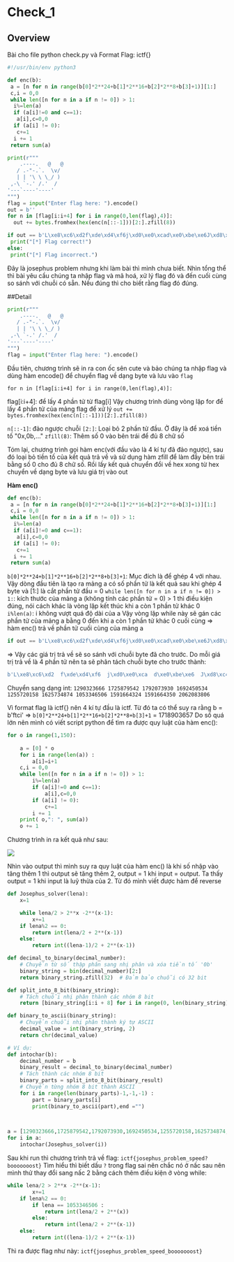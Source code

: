 # Check_1

## Overview

Bài cho file python check.py và Format Flag: ictf{}

```python
#!/usr/bin/env python3

def enc(b):
 a = [n for n in range(b[0]*2**24+b[1]*2**16+b[2]*2**8+b[3]+1)][1:]
 c,i = 0,0
 while len([n for n in a if n != 0]) > 1:
  i%=len(a)
  if (a[i]!=0 and c==1):
   a[i],c=0,0
  if (a[i] != 0):
   c+=1
  i += 1
 return sum(a)

print(r"""
    .----.   @   @
   / .-"-.`.  \v/
   | | '\ \ \_/ )
 ,-\ `-.' /.'  /
'---`----'----'
""")
flag = input("Enter flag here: ").encode()
out = b''
for n in [flag[i:i+4] for i in range(0,len(flag),4)]:
  out += bytes.fromhex(hex(enc(n[::-1]))[2:].zfill(8))

if out == b'L\xe8\xc6\xd2f\xde\xd4\xf6j\xd0\xe0\xcad\xe0\xbe\xe6J\xd8\xc4\xde`\xe6\xbe\xda>\xc8\xca\xca^\xde\xde\xc4^\xde\xde\xdez\xe8\xe6\xde':
 print("[*] Flag correct!")
else:
 print("[*] Flag incorrect.")
```

Đây là josephus problem nhưng khi làm bài thì mình chưa biết. 
Nhìn tổng thể thì bài yêu cầu chúng ta nhập flag và mã hoá, xử lý flag đó và đến cuối cùng so sánh với chuỗi có sẵn. Nếu đúng thì cho biết rằng flag đó đúng.

##Detail

```python
print(r"""
    .----.   @   @
   / .-"-.`.  \v/
   | | '\ \ \_/ )
 ,-\ `-.' /.'  /
'---`----'----'
""")
flag = input("Enter flag here: ").encode()
```

Đầu tiên, chương trình sẽ in ra con ốc sên cute và bảo chúng ta nhập flag và dùng hàm encode() để chuyển flag về dạng byte và lưu vào `flag`

`for n in [flag[i:i+4] for i in range(0,len(flag),4)]:` 

flag[i:i+4]: để lấy 4 phần tử từ flag[i]
Vậy chương trình dùng vòng lặp for để lấy 4 phần tử của mảng flag để xử lý
`out += bytes.fromhex(hex(enc(n[::-1]))[2:].zfill(8))`

`n[::-1]`: đảo ngược chuỗi
`[2:]`: Loại bỏ 2 phần tử đầu. Ở đây là để xoá tiền tố "0x,0b,..."
`zfill(8)`: Thêm số 0 vào bên trái để đủ 8 chữ số

Tóm lại, chương trình gọi hàm enc(với đầu vào là 4 kí tự đã đảo ngược), sau đó loại bỏ tiền tố của kết quả trả về và sử dụng hàm zfill để làm đầy bên trái bằng số 0 cho đủ 8 chữ số. Rồi lấy kết quả chuyển đổi về hex xong từ hex chuyển về dạng byte và lưu giá trị vào out

**Hàm enc()**

```python
def enc(b):
 a = [n for n in range(b[0]*2**24+b[1]*2**16+b[2]*2**8+b[3]+1)][1:]
 c,i = 0,0
 while len([n for n in a if n != 0]) > 1:
  i%=len(a)
  if (a[i]!=0 and c==1):
   a[i],c=0,0
  if (a[i] != 0):
   c+=1
  i += 1
 return sum(a)
```
`b[0]*2**24+b[1]*2**16+b[2]*2**8+b[3]+1`: Mục đích là để ghép 4 với nhau. Vậy dòng đầu tiên là tạo ra mảng a có số phần tử là kết quả sau khi ghép 4 byte và [1:] là cắt phần tử đầu = 0
`while len([n for n in a if n != 0]) > 1:`: kích thước của mảng a (không tính các phần tử = 0) > 1 thì điều kiện đúng, nói cách khác là vòng lặp kết thúc khi a còn 1 phần tử khác 0
`i%len(a)`: i không vượt quá độ dài của a
Vậy vòng lặp while này sẽ gán các phần tử của mảng a bằng 0 đến khi a còn 1 phần tử khác 0 cuối cùng => hàm enc() trả về phần tử cuối cùng của mảng a

```python
if out == b'L\xe8\xc6\xd2f\xde\xd4\xf6j\xd0\xe0\xcad\xe0\xbe\xe6J\xd8\xc4\xde`\xe6\xbe\xda>\xc8\xca\xca^\xde\xde\xc4^\xde\xde\xdez\xe8\xe6\xde': 
```
=> Vậy các giá trị trả về sẽ so sánh với chuỗi byte đã cho trước. Do mỗi giá trị trả về là 4 phần tử nên ta sẽ phân tách chuỗi byte cho trước thành:
```python
b'L\xe8\xc6\xd2  f\xde\xd4\xf6  j\xd0\xe0\xca  d\xe0\xbe\xe6  J\xd8\xc4\xde  `\xe6\xbe\xda  >\xc8\xca\xca  ^\xde\xde\xc4  ^\xde\xde\xde  z\xe8\xe6\xde'
```
Chuyển sang dạng int:
`1290323666 1725879542 1792073930 1692450534 1255720158 1625734874 1053346506 1591664324 1591664350 2062083806 `

Vì format flag là ictf{} nên 4 kí tự đầu là ictf. Từ đó ta có thể suy ra rằng b = b'ftci'
=> `b[0]*2**24+b[1]*2**16+b[2]*2**8+b[3]+1` = 1718903657
Do số quá lớn nên mình có viết script python để tìm ra được quy luật của hàm enc():

```python
for o in range(1,150):
    
    a = [0] * o
    for i in range(len(a)) :
        a[i]=i+1
    c,i = 0,0
    while len([n for n in a if n != 0]) > 1:
        i%=len(a)
        if (a[i]!=0 and c==1):
            a[i],c=0,0 
        if (a[i] != 0):
            c+=1
        i += 1
    print( o,": ", sum(a))
    o += 1
```
Chương trình in ra kết quả như sau:

![](/img/While.png)

Nhìn vào output thì mình suy ra quy luật của hàm enc() là khi số nhập vào tăng thêm 1 thì output sẽ tăng thêm 2, output = 1 khi input = output. Ta thấy output = 1 khi input là luỹ thừa của 2. Từ đó mình viết được hàm để reverse 
```python
def Josephus_solver(lena):
    x=1

    while lena/2 > 2**x -2**(x-1):      
        x+=1
    if lena%2 == 0:
        return int(lena/2 + 2**(x-1))
    else:
        return int((lena-1)/2 + 2**(x-1))

def decimal_to_binary(decimal_number):
    # Chuyển từ số thập phân sang nhị phân và xóa tiền tố '0b'
    binary_string = bin(decimal_number)[2:]
    return binary_string.zfill(32)  # Đảm bảo chuỗi có 32 bit

def split_into_8_bit(binary_string):
    # Tách chuỗi nhị phân thành các nhóm 8 bit
    return [binary_string[i:i + 8] for i in range(0, len(binary_string), 8)]

def binary_to_ascii(binary_string):
    # Chuyển chuỗi nhị phân thành ký tự ASCII
    decimal_value = int(binary_string, 2)
    return chr(decimal_value)

# Ví dụ:
def intochar(b):
    decimal_number = b
    binary_result = decimal_to_binary(decimal_number)
    # Tách thành các nhóm 8 bit
    binary_parts = split_into_8_bit(binary_result)
    # Chuyển từng nhóm 8 bit thành ASCII
    for i in range(len(binary_parts)-1,-1,-1) :
        part = binary_parts[i]
        print(binary_to_ascii(part),end ="")
    


a = [1290323666,1725879542,1792073930,1692450534,1255720158,1625734874,1053346506,1591664324,1591664350,2062083806 ]
for i in a:
    intochar(Josephus_solver(i)) 
```
Sau khi run thì chương trình trả về flag:
`ictf{josephus_problem_speed?booooooost}`
Tìm hiểu thì biết dấu `?` trong flag sai nên chắc nó ở nấc sau nên mình thử thay đổi sang nấc 2 bằng cách thêm điều kiện ở vòng while:
```python
while lena/2 > 2**x -2**(x-1):      
        x+=1
    if lena%2 == 0:
        if lena == 1053346506 :
            return int(lena/2 + 2**(x))
        else:
            return int(lena/2 + 2**(x-1))
    else:
        return int((lena-1)/2 + 2**(x-1))
```
 Thì ra được flag như này:
`ictf{josephus_problem_speed_booooooost}`










